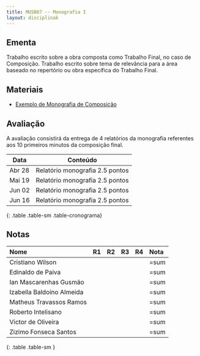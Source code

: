 ```yaml
---
title: MUSB87 -- Monografia I
layout: disciplinak
---
```


## Ementa

Trabalho escrito sobre a obra composta como Trabalho Final, no caso de
Composição. Trabalho escrito sobre tema de relevância para a área
baseado no repertório ou obra específica do Trabalho Final.

## Materiais

- [Exemplo de Monografia de Composição](https://www.dropbox.com/s/m59bocsu31kqkjq/composicao-8-relatorio.pdf?dl=0)

## Avaliação

A avaliação consistirá da entrega de 4 relatórios da monografia
referentes aos 10 primeiros minutos da composição final.

| Data   | Conteúdo                        |
| ---    | ---                             |
| Abr 28 | Relatório monografia 2.5 pontos |
| Mai 19 | Relatório monografia 2.5 pontos |
| Jun 02 | Relatório monografia 2.5 pontos |
| Jun 16 | Relatório monografia 2.5 pontos |
{: .table .table-sm .table-cronograma}

## Notas

| Nome                      | R1 | R2 | R3 | R4 | Nota |
|:--------------------------|:---|:---|:---|:---|:-----|
| Cristiano Wilson          |    |    |    |    | =sum |
| Edinaldo de Paiva         |    |    |    |    | =sum |
| Ian Mascarenhas Gusmão    |    |    |    |    | =sum |
| Izabella Baldoíno Almeida |    |    |    |    | =sum |
| Matheus Travassos Ramos   |    |    |    |    | =sum |
| Roberto Intelisano        |    |    |    |    | =sum |
| Victor de Oliveira        |    |    |    |    | =sum |
| Zizimo Fonseca Santos     |    |    |    |    | =sum |
{: .table .table-sm }
